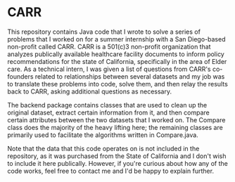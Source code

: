 # CARR

This repository contains Java code that I wrote to solve a series of problems that I worked on for a summer internship with a San Diego-based non-profit called CARR. CARR is a 501(c)3 non-profit organization that analyzes publically available healthcare facility documents to inform policy recommendations for the state of California, specifically in the area of Elder care. As a technical intern, I was given a list of questions from CARR's co-founders related to relationships between several datasets and my job was to translate these problems into code, solve them, and then relay the results back to CARR, asking additional questions as necessary.

The backend package contains classes that are used to clean up the original dataset, extract certain information from it, and then compare certain attributes between the two datasets that I worked on. The Compare class does the majority of the heavy lifting here; the remaining classes are primarily used to facilitate the algorithms written in Compare.java.

Note that the data that this code operates on is not included in the repository, as it was purchased from the State of California and I don't wish to include it here publically. However, if you're curious about how any of the code works, feel free to contact me and I'd be happy to explain further.
